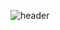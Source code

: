 <!-- 말풍선 배경만 (텍스트 비움) -->
![header](https://capsule-render.vercel.app/api?type=speech&color=0:aee1f9,100:c3f0ff&text=%20&height=200)



<!--
**PARKJAEGWON/PARKJAEGWON** is a ✨ _special_ ✨ repository because its `README.md` (this file) appears on your GitHub profile.

Here are some ideas to get you started:

- 🔭 I’m currently working on ...
- 🌱 I’m currently learning ...
- 👯 I’m looking to collaborate on ...
- 🤔 I’m looking for help with ...
- 💬 Ask me about ...
- 📫 How to reach me: ...
- 😄 Pronouns: ...
- ⚡ Fun fact: ...
-->
